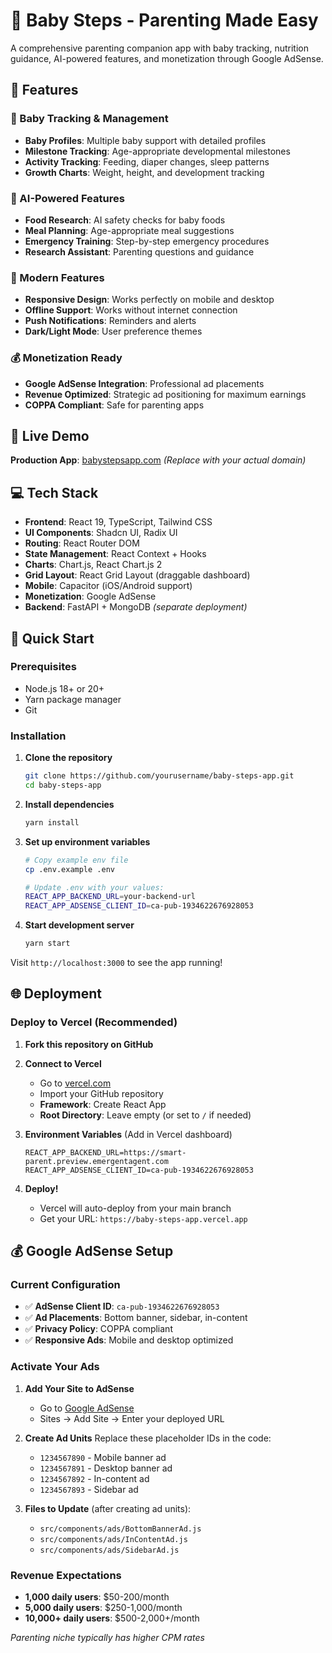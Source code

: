 # 👶 Baby Steps - Parenting Made Easy

A comprehensive parenting companion app with baby tracking, nutrition guidance, AI-powered features, and monetization through Google AdSense.

## 🌟 Features

### 👶 Baby Tracking & Management
- **Baby Profiles**: Multiple baby support with detailed profiles
- **Milestone Tracking**: Age-appropriate developmental milestones
- **Activity Tracking**: Feeding, diaper changes, sleep patterns
- **Growth Charts**: Weight, height, and development tracking

### 🤖 AI-Powered Features  
- **Food Research**: AI safety checks for baby foods
- **Meal Planning**: Age-appropriate meal suggestions
- **Emergency Training**: Step-by-step emergency procedures
- **Research Assistant**: Parenting questions and guidance

### 📱 Modern Features
- **Responsive Design**: Works perfectly on mobile and desktop
- **Offline Support**: Works without internet connection
- **Push Notifications**: Reminders and alerts
- **Dark/Light Mode**: User preference themes

### 💰 Monetization Ready
- **Google AdSense Integration**: Professional ad placements
- **Revenue Optimized**: Strategic ad positioning for maximum earnings
- **COPPA Compliant**: Safe for parenting apps

## 🚀 Live Demo

**Production App**: [babystepsapp.com](https://babystepsapp.com) *(Replace with your actual domain)*

## 💻 Tech Stack

- **Frontend**: React 19, TypeScript, Tailwind CSS
- **UI Components**: Shadcn UI, Radix UI
- **Routing**: React Router DOM
- **State Management**: React Context + Hooks
- **Charts**: Chart.js, React Chart.js 2
- **Grid Layout**: React Grid Layout (draggable dashboard)
- **Mobile**: Capacitor (iOS/Android support)
- **Monetization**: Google AdSense
- **Backend**: FastAPI + MongoDB *(separate deployment)*

## 🔧 Quick Start

### Prerequisites
- Node.js 18+ or 20+
- Yarn package manager
- Git

### Installation

1. **Clone the repository**
   ```bash
   git clone https://github.com/yourusername/baby-steps-app.git
   cd baby-steps-app
   ```

2. **Install dependencies**
   ```bash
   yarn install
   ```

3. **Set up environment variables**
   ```bash
   # Copy example env file
   cp .env.example .env
   
   # Update .env with your values:
   REACT_APP_BACKEND_URL=your-backend-url
   REACT_APP_ADSENSE_CLIENT_ID=ca-pub-1934622676928053
   ```

4. **Start development server**
   ```bash
   yarn start
   ```

Visit `http://localhost:3000` to see the app running!

## 🌐 Deployment

### Deploy to Vercel (Recommended)

1. **Fork this repository on GitHub**

2. **Connect to Vercel**
   - Go to [vercel.com](https://vercel.com)
   - Import your GitHub repository
   - **Framework**: Create React App
   - **Root Directory**: Leave empty (or set to `/` if needed)

3. **Environment Variables** (Add in Vercel dashboard)
   ```
   REACT_APP_BACKEND_URL=https://smart-parent.preview.emergentagent.com
   REACT_APP_ADSENSE_CLIENT_ID=ca-pub-1934622676928053
   ```

4. **Deploy!**
   - Vercel will auto-deploy from your main branch
   - Get your URL: `https://baby-steps-app.vercel.app`

## 💰 Google AdSense Setup

### Current Configuration
- ✅ **AdSense Client ID**: `ca-pub-1934622676928053` 
- ✅ **Ad Placements**: Bottom banner, sidebar, in-content
- ✅ **Privacy Policy**: COPPA compliant
- ✅ **Responsive Ads**: Mobile and desktop optimized

### Activate Your Ads

1. **Add Your Site to AdSense**
   - Go to [Google AdSense](https://www.google.com/adsense)
   - Sites → Add Site → Enter your deployed URL

2. **Create Ad Units**
   Replace these placeholder IDs in the code:
   - `1234567890` - Mobile banner ad
   - `1234567891` - Desktop banner ad  
   - `1234567892` - In-content ad
   - `1234567893` - Sidebar ad

3. **Files to Update** (after creating ad units):
   - `src/components/ads/BottomBannerAd.js`
   - `src/components/ads/InContentAd.js`
   - `src/components/ads/SidebarAd.js`

### Revenue Expectations
- **1,000 daily users**: $50-200/month
- **5,000 daily users**: $250-1,000/month
- **10,000+ daily users**: $500-2,000+/month

*Parenting niche typically has higher CPM rates*

